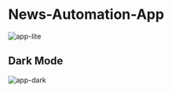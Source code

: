 # News-Automation-App

![app-lite](https://user-images.githubusercontent.com/25619022/122257928-1d0f1c80-ceee-11eb-9cd3-d2ae1b8f6848.gif)


## Dark Mode
![app-dark](https://user-images.githubusercontent.com/25619022/122258076-46c84380-ceee-11eb-982e-22d54ddf71ff.gif)
